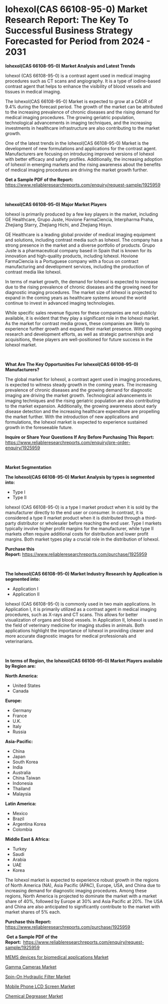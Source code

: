 <p><h1>Iohexol(CAS 66108-95-0) Market Research Report: The Key To Successful Business Strategy Forecasted for Period from 2024 - 2031</h1></p><p><strong>Iohexol(CAS 66108-95-0) Market Analysis and Latest Trends</strong></p>
<p><p>Iohexol (CAS 66108-95-0) is a contrast agent used in medical imaging procedures such as CT scans and angiography. It is a type of iodine-based contrast agent that helps to enhance the visibility of blood vessels and tissues in medical imaging.</p><p>The Iohexol(CAS 66108-95-0) Market is expected to grow at a CAGR of 9.4% during the forecast period. The growth of the market can be attributed to the increasing prevalence of chronic diseases and the rising demand for medical imaging procedures. The growing geriatric population, technological advancements in imaging techniques, and the increasing investments in healthcare infrastructure are also contributing to the market growth.</p><p>One of the latest trends in the Iohexol(CAS 66108-95-0) Market is the development of new formulations and applications for the contrast agent. Manufacturers are focusing on introducing improved versions of Iohexol with better efficacy and safety profiles. Additionally, the increasing adoption of Iohexol in emerging markets and the rising awareness about the benefits of medical imaging procedures are driving the market growth further.</p></p>
<p><strong>Get a Sample PDF of the Report:&nbsp;</strong> <a href="https://www.reliableresearchreports.com/enquiry/request-sample/1925959">https://www.reliableresearchreports.com/enquiry/request-sample/1925959</a></p>
<p>&nbsp;</p>
<p><strong>Iohexol(CAS 66108-95-0) Major Market Players</strong></p>
<p><p>Iohexol is primarily produced by a few key players in the market, including GE Healthcare, Grupo Juste, Hovione FarmaCiencia, Interpharma Praha, Zhejiang Starry, Zhejiang Hichi, and Zhejiang Hisyn. </p><p>GE Healthcare is a leading global provider of medical imaging equipment and solutions, including contrast media such as Iohexol. The company has a strong presence in the market and a diverse portfolio of products. Grupo Juste is a pharmaceutical company based in Spain that is known for its innovation and high-quality products, including Iohexol. Hovione FarmaCiencia is a Portuguese company with a focus on contract manufacturing and development services, including the production of contrast media like Iohexol.</p><p>In terms of market growth, the demand for Iohexol is expected to increase due to the rising prevalence of chronic diseases and the growing need for diagnostic imaging procedures. The market size of Iohexol is projected to expand in the coming years as healthcare systems around the world continue to invest in advanced imaging technologies.</p><p>While specific sales revenue figures for these companies are not publicly available, it is evident that they play a significant role in the Iohexol market. As the market for contrast media grows, these companies are likely to experience further growth and expand their market presence. With ongoing research and development efforts, as well as strategic partnerships and acquisitions, these players are well-positioned for future success in the Iohexol market.</p></p>
<p>&nbsp;</p>
<p><strong>What Are The Key Opportunities For Iohexol(CAS 66108-95-0) Manufacturers?</strong></p>
<p><p>The global market for Iohexol, a contrast agent used in imaging procedures, is expected to witness steady growth in the coming years. The increasing prevalence of chronic diseases and the growing demand for diagnostic imaging are driving the market growth. Technological advancements in imaging techniques and the rising geriatric population are also contributing to the market expansion. Additionally, the growing awareness about early disease detection and the increasing healthcare expenditure are propelling the market further. With the introduction of new applications and formulations, the Iohexol market is expected to experience sustained growth in the foreseeable future.</p></p>
<p><strong>Inquire or Share Your Questions If Any Before Purchasing This Report:</strong> <a href="https://www.reliableresearchreports.com/enquiry/pre-order-enquiry/1925959">https://www.reliableresearchreports.com/enquiry/pre-order-enquiry/1925959</a></p>
<p>&nbsp;</p>
<p><strong>Market Segmentation</strong></p>
<p><strong>The Iohexol(CAS 66108-95-0) Market Analysis by types is segmented into:</strong></p>
<p><ul><li>Type I</li><li>Type II</li></ul></p>
<p><p>Iohexol (CAS 66108-95-0) is a type I market product when it is sold by the manufacturer directly to the end user or consumer. In contrast, it is considered a type II market product when it is distributed through a third-party distributor or wholesaler before reaching the end user. Type I markets typically involve higher profit margins for the manufacturer, while type II markets often require additional costs for distribution and lower profit margins. Both market types play a crucial role in the distribution of Iohexol.</p></p>
<p><strong>Purchase this Report:&nbsp;</strong><a href="https://www.reliableresearchreports.com/purchase/1925959">https://www.reliableresearchreports.com/purchase/1925959</a></p>
<p>&nbsp;</p>
<p><strong>The Iohexol(CAS 66108-95-0) Market Industry Research by Application is segmented into:</strong></p>
<p><ul><li>Application I</li><li>Application II</li></ul></p>
<p><p>Iohexol (CAS 66108-95-0) is commonly used in two main applications. In Application I, it is primarily utilized as a contrast agent in medical imaging procedures, such as X-rays and CT scans. This allows for better visualization of organs and blood vessels. In Application II, Iohexol is used in the field of veterinary medicine for imaging studies in animals. Both applications highlight the importance of Iohexol in providing clearer and more accurate diagnostic images for medical professionals and veterinarians.</p></p>
<p>&nbsp;</p>
<p><strong>In terms of Region, the Iohexol(CAS 66108-95-0) Market Players available by Region are:</strong></p>
<p>
    <p> <strong> North America: </strong>
        <ul>
            <li>United States</li>
            <li>Canada</li>
        </ul>
        </p> 
    <p> <strong> Europe: </strong>
        <ul>
            <li>Germany</li>
            <li>France</li>
            <li>U.K.</li>
            <li>Italy</li>
            <li>Russia</li>
        </ul>
        </p> 
    <p> <strong> Asia-Pacific: </strong>
        <ul>
            <li>China</li>
            <li>Japan</li>
            <li>South Korea</li>
            <li>India</li>
            <li>Australia</li>
            <li>China Taiwan</li>
            <li>Indonesia</li>
            <li>Thailand</li>
            <li>Malaysia</li>
        </ul>
        </p> 
    <p> <strong> Latin America: </strong>
        <ul>
            <li>Mexico</li>
            <li>Brazil</li>
            <li>Argentina Korea</li>
            <li>Colombia</li>
        </ul>
        </p> 
    <p> <strong> Middle East & Africa: </strong>
        <ul>
            <li>Turkey</li>
            <li>Saudi</li>
            <li>Arabia</li>
            <li>UAE</li>
            <li>Korea</li>
        </ul>
    </p>
    </p>
<p><p>The Iohexol market is expected to experience robust growth in the regions of North America (NA), Asia Pacific (APAC), Europe, USA, and China due to increasing demand for diagnostic imaging procedures. Among these regions, North America is projected to dominate the market with a market share of 40%, followed by Europe at 30% and Asia Pacific at 20%. The USA and China are also anticipated to significantly contribute to the market with market shares of 5% each.</p></p>
<p><strong>Purchase this Report: </strong><a href="https://www.reliableresearchreports.com/purchase/1925959">https://www.reliableresearchreports.com/purchase/1925959</a></p>
<p>&nbsp;<strong>Get a Sample PDF of the Report:&nbsp;&nbsp;</strong><a href="https://www.reliableresearchreports.com/enquiry/request-sample/1925959">https://www.reliableresearchreports.com/enquiry/request-sample/1925959</a></p>
<p><strong></strong></p>
<p><p><a href="https://full-wildebeest-80b.notion.site/Insights-into-MEMS-devices-for-biomedical-applications-Market-Size-Analysing-Market-Share-Trends--82c906be4ec44702803e157893f78d92">MEMS devices for biomedical applications Market</a></p><p><a href="https://github.com/jodemen/Market-Research-Report-List-1/blob/main/gamma-cameras-market.md">Gamma Cameras Market</a></p><p><a href="https://pretty-mail-caf.notion.site/Spin-On-Hydraulic-Filter-Market-Research-Report-The-Key-To-Successful-Business-Strategy-Forecasted--0a8b6ef0fc9841b7b8ff491cf818c414">Spin-On Hydraulic Filter Market</a></p><p><a href="https://view.publitas.com/reportprime-1/mobile-phone-lcd-screen-market-research-report-the-key-to-successful-business-strategy-forecasted-for-period-from-2024-2031/">Mobile Phone LCD Screen Market</a></p><p><a href="https://view.publitas.com/reportprime-1/chemical-degreaser-market-size-market-share-and-global-market-analysis-report-2024-2031/">Chemical Degreaser Market</a></p></p>